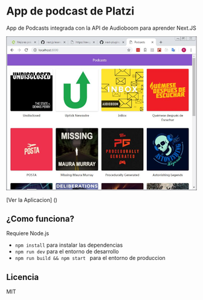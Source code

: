 # App de podcast de Platzi 

App de Podcasts integrada con la API de Audioboom 
para aprender Next.JS

![Captura de la App](./.readme-static/podcast.jpg)

[Ver la Aplicacion] ()

## ¿Como funciona?

Requiere Node.js

* `npm install` para instalar las dependencias
* `npm run dev` para el entorno de desarrollo
* `npm run build && npm start ` para el entorno de produccion

## Licencia
MIT
